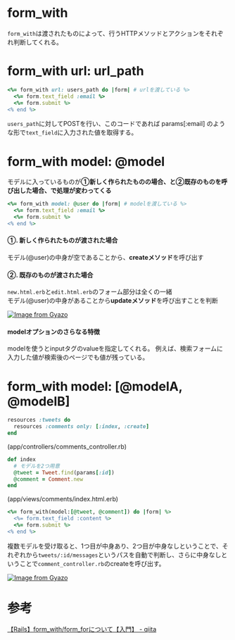 # form_with

`form_with`は渡されたものによって、行うHTTPメソッドとアクションをそれぞれ判断してくれる。

# form_with url: url_path

```ruby
<%= form_with url: users_path do |form| # urlを渡している %>
  <%= form.text_field :email %>
  <%= form.submit %>
<% end %>
```
`users_path`に対してPOSTを行い、このコードであれば
params[:email]
のような形で`text_field`に入力された値を取得する。

# form_with model: @model

モデルに入っているものが**①新しく作られたものの場合、と②既存のものを呼び出した場合、で処理が変わってくる**

```ruby
<%= form_with model: @user do |form| # modelを渡している %>
  <%= form.text_field :email %>
  <%= form.submit %>
<% end %>
```

#### ①. 新しく作られたものが渡された場合  
モデル(@user)の中身が空であることから、**createメソッド**を呼び出す

#### ②. 既存のものが渡された場合
`new.html.erb`と`edit.html.erb`のフォーム部分は全くの一緒  
モデル(@user)の中身があることから**updateメソッド**を呼び出すことを判断

[![Image from Gyazo](https://i.gyazo.com/4a3bb257ace674fb6c70e5d01a038ce9.png)](https://gyazo.com/4a3bb257ace674fb6c70e5d01a038ce9)

#### modelオプションのさらなる特徴

modelを使うとinputタグのvalueを指定してくれる。
例えば、検索フォームに入力した値が検索後のページでも値が残っている。

#  form_with model: [@modelA, @modelB]
```ruby
resources :tweets do
  resources :comments only: [:index, :create]
end
```
(app/controllers/comments_controller.rb)
```ruby
def index
  # モデルを2つ用意
  @tweet = Tweet.find(params[:id])
  @comment = Comment.new
end
```
(app/views/comments/index.html.erb)
```ruby
<%= form_with(model:[@tweet, @comment]) do |form| %>
  <%= form.text_field :content %>
  <%= form.submit %>
<% end %>
```
複数モデルを受け取ると、1つ目が中身あり、2つ目が中身なしということで、それぞれから`tweets/:id/messages`というパスを自動で判断し、さらに中身なしということで`comment_controller.rb`のcreateを呼び出す。

[![Image from Gyazo](https://i.gyazo.com/5b89d78d7d8bc71038b3ea41fbac27c2.png)](https://gyazo.com/5b89d78d7d8bc71038b3ea41fbac27c2)

# 参考

[【Rails】form_with/form_forについて【入門】 - qiita](https://qiita.com/snskOgata/items/44d32a06045e6a52d11c#23-form_with-model-modela-modelb)